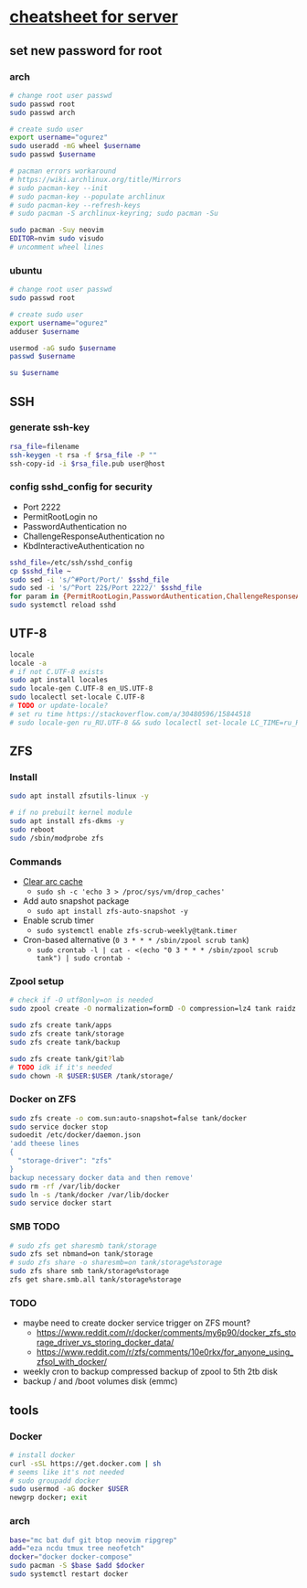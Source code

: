 # [cheatsheet for server](./)

## set new password for root

### arch

```bash
# change root user passwd
sudo passwd root
sudo passwd arch

# create sudo user
export username="ogurez"
sudo useradd -mG wheel $username
sudo passwd $username

# pacman errors workaround
# https://wiki.archlinux.org/title/Mirrors
# sudo pacman-key --init
# sudo pacman-key --populate archlinux
# sudo pacman-key --refresh-keys
# sudo pacman -S archlinux-keyring; sudo pacman -Su

sudo pacman -Suy neovim
EDITOR=nvim sudo visudo
# uncomment wheel lines
```

### ubuntu

```bash
# change root user passwd
sudo passwd root

# create sudo user
export username="ogurez"
adduser $username

usermod -aG sudo $username
passwd $username

su $username
```

## SSH

### generate ssh-key

```bash
rsa_file=filename
ssh-keygen -t rsa -f $rsa_file -P ""
ssh-copy-id -i $rsa_file.pub user@host
```

### config sshd_config for security

- Port 2222
- PermitRootLogin no
- PasswordAuthentication no
- ChallengeResponseAuthentication no
- KbdInteractiveAuthentication no

``` bash
sshd_file=/etc/ssh/sshd_config
cp $sshd_file ~
sudo sed -i 's/^#Port/Port/' $sshd_file
sudo sed -i 's/^Port 22$/Port 2222/' $sshd_file
for param in {PermitRootLogin,PasswordAuthentication,ChallengeResponseAuthentication,KbdInteractiveAuthentication}; do sudo sed -i "s/^#$param/$param/" $sshd_file && sudo sed -i "s/^$param yes$/$param no/" $sshd_file; done
sudo systemctl reload sshd
```

## UTF-8

```bash
locale
locale -a
# if not C.UTF-8 exists
sudo apt install locales
sudo locale-gen C.UTF-8 en_US.UTF-8
sudo localectl set-locale C.UTF-8
# TODO or update-locale?
# set ru time https://stackoverflow.com/a/30480596/15844518
# sudo locale-gen ru_RU.UTF-8 && sudo localectl set-locale LC_TIME=ru_RU.UTF-8
```

## ZFS

### Install

```bash
sudo apt install zfsutils-linux -y

# if no prebuilt kernel module
sudo apt install zfs-dkms -y
sudo reboot
sudo /sbin/modprobe zfs
```

### Commands

- [Clear arc cache](https://netpoint-dc.com/blog/zfs-caching-arc-l2arc-linux/)
  - `sudo sh -c 'echo 3 > /proc/sys/vm/drop_caches'`
- Add auto snapshot package
  - `sudo apt install zfs-auto-snapshot -y`
- Enable scrub timer
  - `sudo systemctl enable zfs-scrub-weekly@tank.timer`
- Cron-based alternative (`0 3 * * * /sbin/zpool scrub tank`)
  - `sudo crontab -l | cat - <(echo "0 3 * * * /sbin/zpool scrub tank") | sudo crontab -`

### Zpool setup

```bash
# check if -O utf8only=on is needed
sudo zpool create -O normalization=formD -O compression=lz4 tank raidz sda sdb sdc sdd

sudo zfs create tank/apps
sudo zfs create tank/storage
sudo zfs create tank/backup

sudo zfs create tank/git?lab
# TODO idk if it's needed
sudo chown -R $USER:$USER /tank/storage/
```

### Docker on ZFS

```bash
sudo zfs create -o com.sun:auto-snapshot=false tank/docker
sudo service docker stop
sudoedit /etc/docker/daemon.json
'add theese lines
{
  "storage-driver": "zfs"
}
backup necessary docker data and then remove'
sudo rm -rf /var/lib/docker
sudo ln -s /tank/docker /var/lib/docker
sudo service docker start
```

### SMB TODO

```bash
# sudo zfs get sharesmb tank/storage
sudo zfs set nbmand=on tank/storage
# sudo zfs share -o sharesmb=on tank/storage%storage
sudo zfs share smb tank/storage%storage
zfs get share.smb.all tank/storage%storage
```

### TODO

- maybe need to create docker service trigger on ZFS mount?
  - <https://www.reddit.com/r/docker/comments/my6p90/docker_zfs_storage_driver_vs_storing_docker_data/>
  - <https://www.reddit.com/r/zfs/comments/10e0rkx/for_anyone_using_zfsol_with_docker/>
- weekly cron to backup compressed backup of zpool to 5th 2tb disk
- backup / and /boot volumes disk (emmc)

## tools

### Docker

```bash
# install docker
curl -sSL https://get.docker.com | sh
# seems like it's not needed
# sudo groupadd docker
sudo usermod -aG docker $USER
newgrp docker; exit
```

### arch

```bash
base="mc bat duf git btop neovim ripgrep"
add="eza ncdu tmux tree neofetch"
docker="docker docker-compose"
sudo pacman -S $base $add $docker
sudo systemctl restart docker
```
